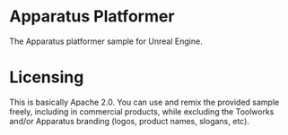 # Apparatus Platformer
The Apparatus platformer sample for Unreal Engine.

# Licensing

This is basically Apache 2.0. You can use and remix the provided sample freely, including in commercial products, while excluding the Toolworks and/or Apparatus branding (logos, product names, slogans, etc).
